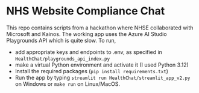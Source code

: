 # NHS Website Compliance Chat

This repo contains scripts from a hackathon where NHSE collaborated with Microsoft and Kainos. The working app uses the Azure AI Studio Playgrounds API which is quite slow. To run, 
* add appropriate keys and endpoints to .env, as specified in `HealthChat/playgrounds_api_index.py`
* make a virtual Python environment and activate it (I used Python 3.12)
* Install the required packages (`pip install requirements.txt`)
* Run the app by typing `streamlit run HealthChat/streamlit_app_v2.py` on Windows or `make run` on Linux/MacOS.
